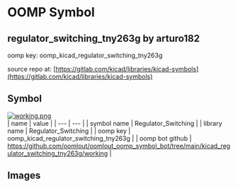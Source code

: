 # OOMP Symbol  
## regulator_switching_tny263g  by arturo182  
  
oomp key: oomp_kicad_regulator_switching_tny263g  
  
source repo at: [https://gitlab.com/kicad/libraries/kicad-symbols](https://gitlab.com/kicad/libraries/kicad-symbols)  
## Symbol  
  
[![working.png](working_600.png)](working.png)  
| name | value | 
| --- | --- | 
| symbol name | Regulator_Switching | 
| library name | Regulator_Switching | 
| oomp key | oomp_kicad_regulator_switching_tny263g | 
| oomp bot github | https://github.com/oomlout/oomlout_oomp_symbol_bot/tree/main/kicad_regulator_switching_tny263g/working | 
## Images  
